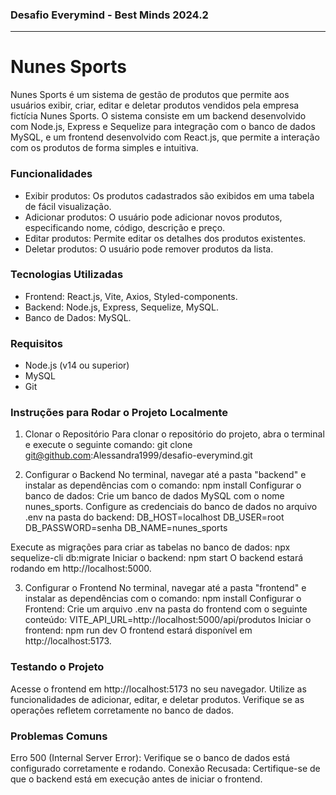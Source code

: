 ### Desafio Everymind - Best Minds 2024.2

<hr/>

<h1>Nunes Sports</h1>

Nunes Sports é um sistema de gestão de produtos que permite aos usuários exibir, criar, editar e deletar produtos vendidos pela empresa fictícia Nunes Sports. O sistema consiste em um backend desenvolvido com Node.js, Express e Sequelize para integração com o banco de dados MySQL, e um frontend desenvolvido com React.js, que permite a interação com os produtos de forma simples e intuitiva.

### Funcionalidades

- Exibir produtos: Os produtos cadastrados são exibidos em uma tabela de fácil visualização.
- Adicionar produtos: O usuário pode adicionar novos produtos, especificando nome, código, descrição e preço.
- Editar produtos: Permite editar os detalhes dos produtos existentes.
- Deletar produtos: O usuário pode remover produtos da lista.

### Tecnologias Utilizadas

- Frontend: React.js, Vite, Axios, Styled-components.
- Backend: Node.js, Express, Sequelize, MySQL.
- Banco de Dados: MySQL.

### Requisitos

- Node.js (v14 ou superior)
- MySQL
- Git

### Instruções para Rodar o Projeto Localmente

1. Clonar o Repositório
Para clonar o repositório do projeto, abra o terminal e execute o seguinte comando: git clone git@github.com:Alessandra1999/desafio-everymind.git

2. Configurar o Backend
No terminal, navegar até a pasta "backend" e instalar as dependências com o comando: npm install
Configurar o banco de dados: Crie um banco de dados MySQL com o nome nunes_sports.
Configure as credenciais do banco de dados no arquivo .env na pasta do backend: 
DB_HOST=localhost
DB_USER=root
DB_PASSWORD=senha
DB_NAME=nunes_sports

Execute as migrações para criar as tabelas no banco de dados: npx sequelize-cli db:migrate
Iniciar o backend: npm start
O backend estará rodando em http://localhost:5000.

3. Configurar o Frontend
No terminal, navegar até a pasta "frontend" e instalar as dependências com o comando: npm install
Configurar o Frontend: Crie um arquivo .env na pasta do frontend com o seguinte conteúdo:
VITE_API_URL=http://localhost:5000/api/produtos
Iniciar o frontend: npm run dev
O frontend estará disponível em http://localhost:5173.

### Testando o Projeto
Acesse o frontend em http://localhost:5173 no seu navegador.
Utilize as funcionalidades de adicionar, editar, e deletar produtos.
Verifique se as operações refletem corretamente no banco de dados.

### Problemas Comuns
Erro 500 (Internal Server Error): Verifique se o banco de dados está configurado corretamente e rodando.
Conexão Recusada: Certifique-se de que o backend está em execução antes de iniciar o frontend.
